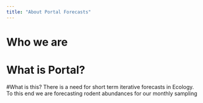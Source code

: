 ```yaml
---
title: "About Portal Forecasts"
---
```


# Who we are

# What is Portal?

#What is this?
There is a need for short term iterative forecasts in Ecology. To this end we are forecasting rodent abundances for our monthly sampling
